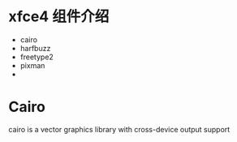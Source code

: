 # xfce4 组件介绍
* cairo
* harfbuzz
* freetype2
* pixman
* 
# Cairo 
cairo is a vector graphics library with cross-device output support
